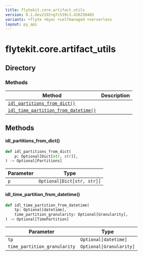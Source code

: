 ```yaml
---
title: flytekit.core.artifact_utils
version: 0.1.dev2192+g7c539c3.d20250403
variants: +flyte +byoc +selfmanaged +serverless
layout: py_api
---
```


# flytekit.core.artifact_utils

## Directory

### Methods

| Method | Description |
|-|-|
| [`idl_partitions_from_dict()`](#idl_partitions_from_dict) |  |
| [`idl_time_partition_from_datetime()`](#idl_time_partition_from_datetime) |  |


## Methods

#### idl_partitions_from_dict()

```python
def idl_partitions_from_dict(
    p: Optional[Dict[str, str]],
) -> Optional[Partitions]
```
| Parameter | Type |
|-|-|
| `p` | `Optional[Dict[str, str]]` |

#### idl_time_partition_from_datetime()

```python
def idl_time_partition_from_datetime(
    tp: Optional[datetime],
    time_partition_granularity: Optional[Granularity],
) -> Optional[TimePartition]
```
| Parameter | Type |
|-|-|
| `tp` | `Optional[datetime]` |
| `time_partition_granularity` | `Optional[Granularity]` |

